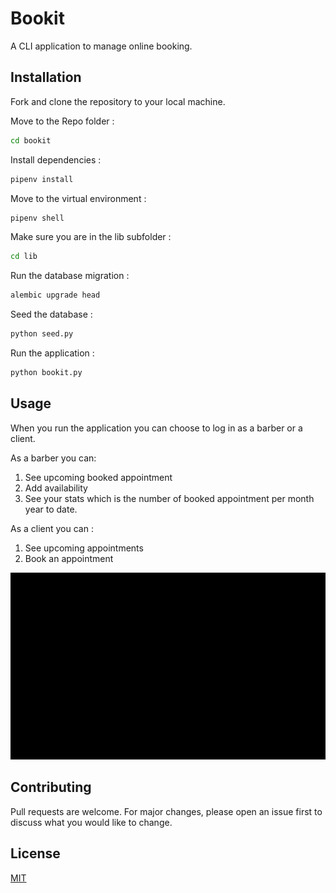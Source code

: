 # Bookit

A CLI application to manage online booking.

## Installation

Fork and clone the repository to your local machine.

Move to the Repo folder :

```bash
cd bookit
```

Install dependencies :

```bash
pipenv install
```

Move to the virtual environment :

```bash
pipenv shell
```

Make sure you are in the lib subfolder :

```bash
cd lib
```

Run the database migration :

```bash
alembic upgrade head
```

Seed the database :

```bash
python seed.py
```

Run the application :

```bash
python bookit.py
```

## Usage

When you run the application you can choose to log in as a barber or a client.

As a barber you can:

1. See upcoming booked appointment
2. Add availability
3. See your stats which is the number of booked appointment per month year to date.

As a client you can :

1. See upcoming appointments
2. Book an appointment

![](https://github.com/khaliltkhalil/bookit/blob/main/Bookit_Demo.gif)

## Contributing

Pull requests are welcome. For major changes, please open an issue first
to discuss what you would like to change.

## License

[MIT](https://choosealicense.com/licenses/mit/)
